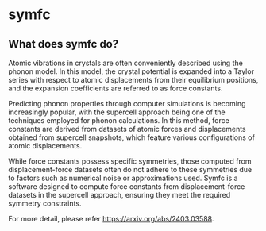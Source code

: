 # symfc

## What does symfc do?

Atomic vibrations in crystals are often conveniently described using the phonon
model. In this model, the crystal potential is expanded into a Taylor series
with respect to atomic displacements from their equilibrium positions, and the
expansion coefficients are referred to as force constants.

Predicting phonon properties through computer simulations is becoming
increasingly popular, with the supercell approach being one of the techniques
employed for phonon calculations. In this method, force constants are derived
from datasets of atomic forces and displacements obtained from supercell
snapshots, which feature various configurations of atomic displacements.

While force constants possess specific symmetries, those computed from
displacement-force datasets often do not adhere to these symmetries due to
factors such as numerical noise or approximations used. Symfc is a software
designed to compute force constants from displacement-force datasets in the
supercell approach, ensuring they meet the required symmetry constraints.

For more detail, please refer https://arxiv.org/abs/2403.03588.
